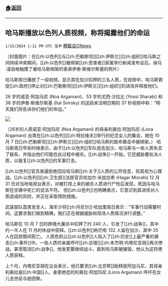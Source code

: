 ###  [:house:返回](README.md)
---


## 哈马斯播放以色列人质视频，称将揭露他们的命运
`1/15/2024 1:11 PM UTC 宝尹` [轉載自GNews](https://gnews.org/articles/2221248)

（封面图片：在[[zh:以色列]]与[[zh:巴勒斯坦]][[zh:伊斯兰]][[zh:组织]]哈马斯之间持续冲突期间，[[zh:以色列]]被绑架[[zh:受害者]]家属举行新闻发布会后，纳马·温伯格触摸了被哈马斯绑架的表弟伊泰·斯维尔斯基的照片）

哈马斯周日播放了一段视频，显示其在加沙扣押的三名人质，在视频中，哈马斯敦促[[zh:政府]]停止对[[zh:巴勒斯坦]][[zh:伊斯兰]][[zh:组织]]的进攻并释放他们。

26 岁的诺亚·阿加马尼 (Noa Argamani)、53 岁的尤西·沙拉比 (Yossi Sharabi) 和 38 岁的伊泰·斯维尔斯基 (Itai Svirsky) 的这段未注明日期的 37 秒视频中称：“明天我们将告诉你们他们的命运。”

![](https://i.imgur.com/QPfXqtf.jpg)

（26岁的人质诺亚·阿加玛尼 (Noa Argamani) 的母亲利奥拉·阿加玛尼 (Liora Argamani) 出席在[[zh:以色列]][[zh:特拉维夫]]举行的纪念女儿的集会，她在 10 月 7 日[[zh:巴勒斯坦]][[zh:伊斯兰]][[zh:组织]]哈马斯的致命袭击中被绑架。）
哈马斯周日早些时候表示，由于[[zh:以色列]]军队炮击加沙，哈马斯与一些人质失去了联系，并指出他们可能在此过程中被杀。[[zh:战争]]一开始，它还威胁要处决人质，以报复[[zh:以色列]]的军事打击。

[[zh:以色列]]官员普遍拒绝回应哈马斯[[zh:关于]]人质的公开信息，将其视为心理战。[[zh:以色列]][[zh:卫生部]]法医官员哈加尔·米兹拉希 (Hagar Mizrahi) 12 月 31 日对当地电视台表示，对被打捞上来的被杀人质进行尸检后发现，死因与哈马斯在空袭中死亡的说法不符。
但[[zh:以色列]]也明确表示，它意识到其进攻对人质造成的风险，并正在采取预防措施。

武装部队首席发言人、海军少将[[zh:丹尼尔]]·哈加里周日表示：“军事行动需要时间。这要求我们做到精确，我们正在根据威胁和现场人质情况进行调整。”

哈马斯在 10 月 7 日的跨境大屠杀中扣押了约 240 人，引发了[[zh:战争]]，其中约一半人在 11 月的休战中获释。[[zh:以色列]]称仍有 132 人留在加沙，其中 25 人在囚禁期间死亡。
人质危机让[[zh:以色列]]人陷入了[[zh:历史]]上最严重的袭击[[zh:事件]]中。一些人质的亲属呼吁[[zh:总理]][[zh:本杰明·内塔尼亚胡]]再次停战，甚至取消[[zh:战争]]。他发誓要继续战斗，直到哈马斯被摧毁，他认为这将使人质获释。

上个月，内塔尼亚胡在议会表示，他已要求[[zh:北京帮]]助释放阿加马尼，其母亲利奥拉是[[zh:中国]]人。身患绝症的利奥拉·阿加玛尼 (Liora Argamani) 呼吁在女儿去世前与她团聚。


